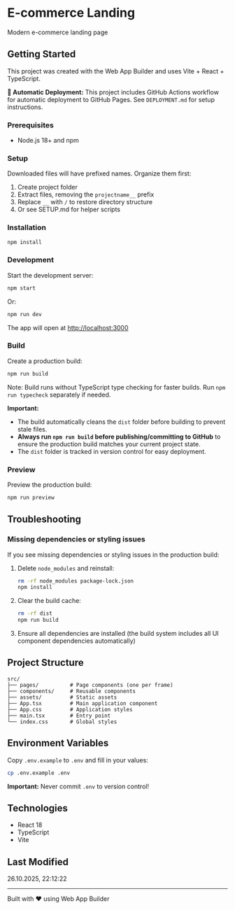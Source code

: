 # E-commerce Landing

Modern e-commerce landing page

## Getting Started

This project was created with the Web App Builder and uses Vite + React + TypeScript.

**🚀 Automatic Deployment:** This project includes GitHub Actions workflow for automatic deployment to GitHub Pages. See `DEPLOYMENT.md` for setup instructions.

### Prerequisites

- Node.js 18+ and npm

### Setup

Downloaded files will have prefixed names. Organize them first:

1. Create project folder
2. Extract files, removing the `projectname__` prefix
3. Replace `__` with `/` to restore directory structure
4. Or see SETUP.md for helper scripts

### Installation

```bash
npm install
```

### Development

Start the development server:

```bash
npm start
```

Or:

```bash
npm run dev
```

The app will open at [http://localhost:3000](http://localhost:3000)

### Build

Create a production build:

```bash
npm run build
```

Note: Build runs without TypeScript type checking for faster builds. Run `npm run typecheck` separately if needed.

**Important:** 
- The build automatically cleans the `dist` folder before building to prevent stale files.
- **Always run `npm run build` before publishing/committing to GitHub** to ensure the production build matches your current project state.
- The `dist` folder is tracked in version control for easy deployment.

### Preview

Preview the production build:

```bash
npm run preview
```

## Troubleshooting

### Missing dependencies or styling issues

If you see missing dependencies or styling issues in the production build:

1. Delete `node_modules` and reinstall:
   ```bash
   rm -rf node_modules package-lock.json
   npm install
   ```

2. Clear the build cache:
   ```bash
   rm -rf dist
   npm run build
   ```

3. Ensure all dependencies are installed (the build system includes all UI component dependencies automatically)

## Project Structure

```
src/
├── pages/          # Page components (one per frame)
├── components/     # Reusable components
├── assets/         # Static assets
├── App.tsx         # Main application component
├── App.css         # Application styles
├── main.tsx        # Entry point
└── index.css       # Global styles
```

## Environment Variables

Copy `.env.example` to `.env` and fill in your values:

```bash
cp .env.example .env
```

**Important:** Never commit `.env` to version control!

## Technologies

- React 18
- TypeScript
- Vite


## Last Modified

26.10.2025, 22:12:22

---

Built with ❤️ using Web App Builder
